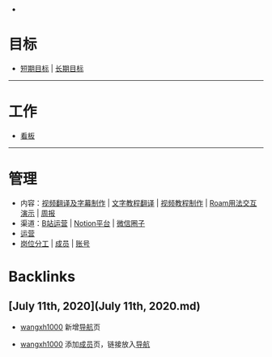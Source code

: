 - 

# 目标
- [短期目标](短期目标.md) | [长期目标](长期目标.md)
- --------------------------------------------------------------------------------

# 工作
- [看板](https://roamresearch.com/#/app/victor-wu/page/OtjPGo9ON)
- --------------------------------------------------------------------------------

# 管理
- 内容：[视频翻译及字幕制作](视频翻译及字幕制作.md) | [文字教程翻译](文字教程翻译.md) | [视频教程制作](视频教程制作.md) | [Roam用法交互演示](Roam用法交互演示.md) | [周报](周报.md)
- 渠道：[B站运营](B站运营.md) | [Notion平台](Notion平台.md) | [微信圈子](微信圈子.md)
- [运营](运营.md)
- [岗位分工](岗位分工.md)  | [成员](成员.md) | [账号](https://gg9cqwfhs9.feishu.cn/docs/doccnatvKa2Whxuc5dXj2XqJzMf#)

# Backlinks
## [July 11th, 2020](July 11th, 2020.md)
- [wangxh1000](wangxh1000.md) 新增[导航](导航.md)页

- [wangxh1000](wangxh1000.md) 添加[成员](成员.md)页，链接放入[导航](导航.md)

